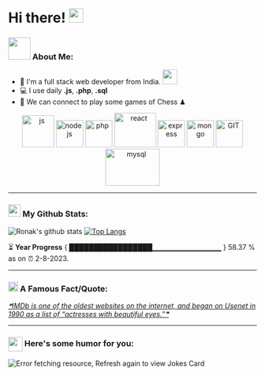# Hi there! <img src="https://github.com/TheDudeThatCode/TheDudeThatCode/blob/master/Assets/Hi.gif" width="29px">




### <img src="https://github.com/TheDudeThatCode/TheDudeThatCode/blob/master/Assets/Developer.gif" width="45px"> About Me:
- 🏦 I'm a full stack web developer from India.
      <img src="https://media.giphy.com/media/WUlplcMpOCEmTGBtBW/giphy.gif" width="30">
- 💻 I use daily **.js**, **.php**, **.sql**
- 👯 We can connect to play some games of Chess ♟

<p align="center">
      <img src="https://www.vectorlogo.zone/logos/javascript/javascript-icon.svg" alt="js" width="65" height="65"/> 
      <img src="https://www.vectorlogo.zone/logos/nodejs/nodejs-icon.svg" alt="nodejs" width="55" height="55"/>
      <img src="https://www.vectorlogo.zone/logos/php/php-icon.svg" alt="php" width="55" height="55"/>
      <img src="https://www.vectorlogo.zone/logos/reactjs/reactjs-icon.svg" alt="react" width="85" height="70"/> 
      <img src="https://www.vectorlogo.zone/logos/expressjs/expressjs-icon.svg" alt="express" width="55" height="55"/>
      <img src="https://www.vectorlogo.zone/logos/mongodb/mongodb-icon.svg" alt="mongo" width="55" height="55"/>
      <img src="https://www.vectorlogo.zone/logos/git-scm/git-scm-icon.svg" alt="GIT" width="55" height="55"/> 
      <img src="https://www.vectorlogo.zone/logos/mysql/mysql-ar21.svg" alt="mysql" width="110" height="75"/> 
</p>

---
### <img src='https://media1.giphy.com/media/du3J3cXyzhj75IOgvA/giphy.gif?cid=ecf05e47x2g034i9pzwtzzsd3xgg2w9nr94t4tflbbgo3008&rid=giphy.gif' width='25px'> My Github Stats:
![Ronak's github stats](https://github-readme-stats.vercel.app/api?username=ronakonline&show_icons=true&title_color=ffc857&icon_color=8ac926&text_color=daf7dc&bg_color=151515&hide=["stars"])
[![Top Langs](https://github-readme-stats.vercel.app/api/top-langs/?username=ronakonline&layout=compact&text_color=daf7dc&bg_color=151515&hide=html,css&langs_count=8&exclude_repo=GMart)](https://github.com/ronakonline/github-readme-stats)
<!--START_SECTION:waka-->

<!--END_SECTION:waka-->

⏳ **Year Progress** { █████████████████▁▁▁▁▁▁▁▁▁▁▁▁▁ } 58.37 % as on ⏰ 2-8-2023.



---

### <img alt="GIF" src="https://github.com/TheDudeThatCode/TheDudeThatCode/blob/master/Assets/hmm.gif" width="20vw" /> A Famous Fact/Quote:
<a href="https://github.com/marketplace/actions/quote-readme">
<!--STARTS_HERE_QUOTE_README-->
<i>❝IMDb is one of the oldest websites on the internet, and began on Usenet in 1990 as a list of “actresses with beautiful eyes.”❞</i>
<!--ENDS_HERE_QUOTE_README-->
</a>

---

### <img align ='center' src='https://media2.giphy.com/media/UQDSBzfyiBKvgFcSTw/giphy.gif?cid=ecf05e47p3cd513axbek3f56ti3jzizq8hincw20jauyyfyw&rid=giphy.gif' width ='29px'> Here's some humor for you:
<img src="https://readme-jokes.vercel.app/api" alt="Error fetching resource, Refresh again to view Jokes Card" />

